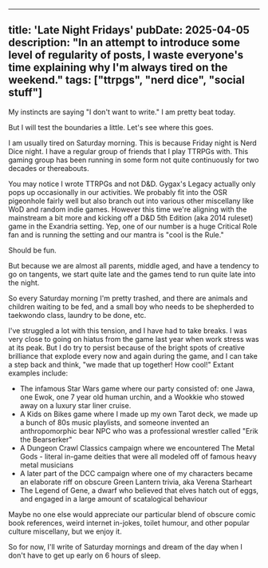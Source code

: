 
---
title: 'Late Night Fridays'
pubDate: 2025-04-05
description: "In an attempt to introduce some level of regularity of posts, I waste everyone's time explaining why I'm always tired on the weekend."
tags: ["ttrpgs", "nerd dice", "social stuff"]
---

My instincts are saying "I don't want to write." I am pretty beat today. 

But I will test the boundaries a little. Let's see where this goes. 

I am usually tired on Saturday morning. This is because Friday night is Nerd Dice night. I have a regular group of friends that I play TTRPGs with. This gaming group has been running in some form not quite continuously for two decades or thereabouts. 

You may notice I wrote TTRPGs and not D&D. Gygax's Legacy actually only pops up occasionally in our activities. We probably fit into the OSR pigeonhole fairly well but also branch out into various other miscellany like WoD and random indie games. However this time we're aligning with the mainstream a bit more and kicking off a D&D 5th Edition (aka 2014 ruleset) game in the Exandria setting. Yep, one of our number is a huge Critical Role fan and is running the setting and our mantra is "cool is the Rule." 

Should be fun. 

But because we are almost all parents, middle aged, and have a tendency to go on tangents, we start quite late and the games tend to run quite late into the night.

So every Saturday morning I'm pretty trashed, and there are animals and children waiting to be fed, and a small boy who needs to be shepherded to taekwondo class, laundry to be done, etc. 

I've struggled a lot with this tension, and I have had to take breaks. I was very close to going on hiatus from the game last year when work stress was at its peak. But I do try to persist because of the bright spots of creative brilliance that explode every now and again during the game, and I can take a step back and think, "we made that up together! How cool!" Extant examples include:

  * The infamous Star Wars game where our party consisted of: one Jawa, one Ewok, one 7 year old human urchin, and a Wookkie who stowed away on a luxury star liner cruise.
  * A Kids on Bikes game where I made up my own Tarot deck, we made up a bunch of 80s music playlists, and someone invented an anthropomorphic bear NPC who was a professional wrestler called "Erik the Bearserker"
  * A Dungeon Crawl Classics campaign where we encountered The Metal Gods - literal in-game deities that were all modeled off of famous heavy metal musicians
  * A later part of the DCC campaign where one of my characters became an elaborate riff on obscure Green Lantern trivia, aka Verena Starheart
  * The Legend of Gene, a dwarf who believed that elves hatch out of eggs, and engaged in a large amount of scatalogical behaviour

Maybe no one else would appreciate our particular blend of obscure comic book references, weird internet in-jokes, toilet humour, and other popular culture miscellany, but we enjoy it.

So for now, I'll write of Saturday mornings and dream of the day when I don't have to get up early on 6 hours of sleep.